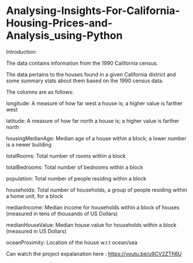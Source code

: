 # Analysing-Insights-For-California-Housing-Prices-and-Analysis_using-Python

Introduction:

The data contains information from the 1990 California census.

The data pertains to the houses found in a given California district and
some summary stats about them based on the 1990 census data.

The columns are as follows:

longitude: A measure of how far west a house is; a higher value is farther west

latitude: A measure of how far north a house is; a higher value is farther north

housingMedianAge: Median age of a house within a block; a lower number is a newer building

totalRooms: Total number of rooms within a block

totalBedrooms: Total number of bedrooms within a block

population: Total number of people residing within a block

households: Total number of households, a group of people residing within a home unit, for a block

medianIncome: Median income for households within a block of houses (measured in tens of thousands of US Dollars)

medianHouseValue: Median house value for households within a block (measured in US Dollars)

oceanProximity: Location of the house w.r.t ocean/sea

Can watch the project expalanation here : https://youtu.be/u9CV2ZTfi6U
